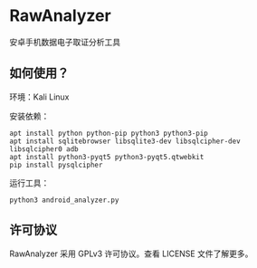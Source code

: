# RawAnalyzer
安卓手机数据电子取证分析工具

## 如何使用？

环境：Kali Linux

安装依赖：

```
apt install python python-pip python3 python3-pip
apt install sqlitebrowser libsqlite3-dev libsqlcipher-dev libsqlcipher0 adb
apt install python3-pyqt5 python3-pyqt5.qtwebkit
pip install pysqlcipher
```

运行工具：

`python3 android_analyzer.py`

## 许可协议
RawAnalyzer 采用 GPLv3 许可协议。查看 LICENSE 文件了解更多。